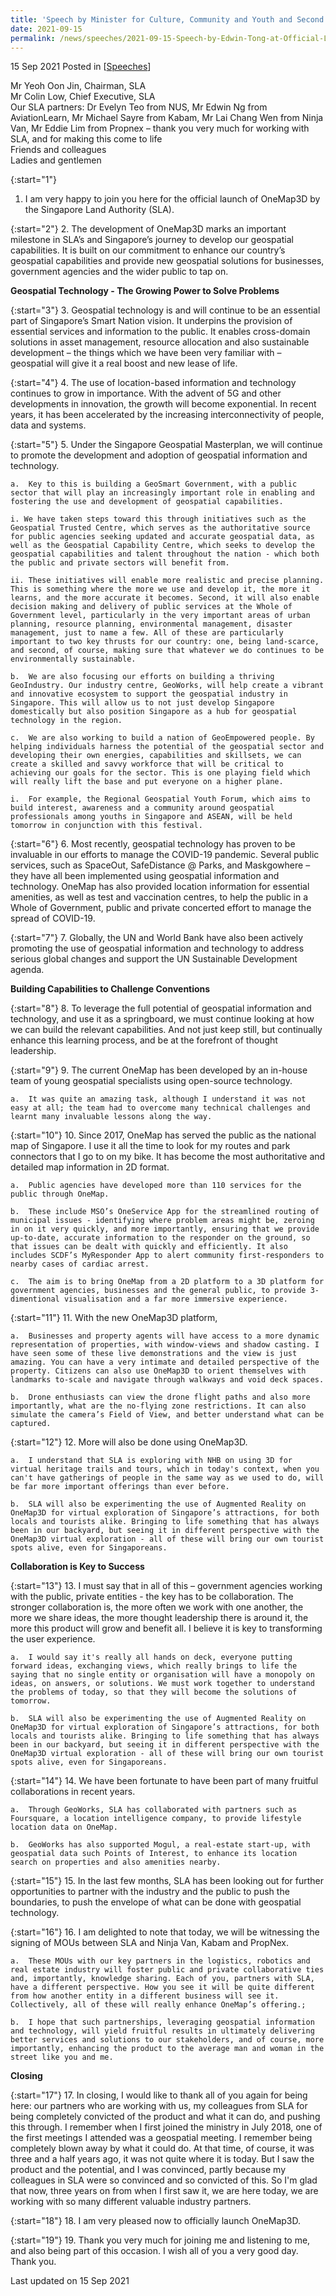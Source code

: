 ```yaml
---
title: 'Speech by Minister for Culture, Community and Youth and Second Minister for Law Edwin Tong SC at the Official Launch of OneMap3D'
date: 2021-09-15
permalink: /news/speeches/2021-09-15-Speech-by-Edwin-Tong-at-Official-Launch-of-OneMap3D
---
```


15 Sep 2021 Posted in [[Speeches](/news/speeches)]

Mr Yeoh Oon Jin, Chairman, SLA<br>
Mr Colin Low, Chief Executive, SLA<br>
Our SLA partners: Dr Evelyn Teo from NUS, Mr Edwin Ng from AviationLearn, Mr Michael Sayre from Kabam, Mr Lai Chang Wen from Ninja Van, Mr Eddie Lim from Propnex – thank you very much for working with SLA, and for making this come to life<br>
Friends and colleagues<br>
Ladies and gentlemen<br>


{:start="1"}
1.	I am very happy to join you here for the official launch of OneMap3D by the Singapore Land Authority (SLA). 

{:start="2"}
2.	The development of OneMap3D marks an important milestone in SLA’s and Singapore’s journey to develop our geospatial capabilities. It is built on our commitment to enhance our country’s geospatial capabilities and provide new geospatial solutions for businesses, government agencies and the wider public to tap on.

**Geospatial Technology - The Growing Power to Solve Problems**

{:start="3"}
3.	Geospatial technology is and will continue to be an essential part of Singapore’s Smart Nation vision. It underpins the provision of essential services and information to the public. It enables cross-domain solutions in asset management, resource allocation and also sustainable development – the things which we have been very familiar with – geospatial will give it a real boost and new lease of life.

{:start="4"}
4.	The use of location-based information and technology continues to grow in importance. With the advent of 5G and other developments in innovation, the growth will become exponential. In recent years, it has been accelerated by the increasing interconnectivity of people, data and systems. 

{:start="5"}
5.	Under the Singapore Geospatial Masterplan, we will continue to promote the development and adoption of geospatial information and technology. 

    a.	Key to this is building a GeoSmart Government, with a public sector that will play an increasingly important role in enabling and fostering the use and development of geospatial capabilities. 

    i. We have taken steps toward this through initiatives such as the Geospatial Trusted Centre, which serves as the authoritative source for public agencies seeking updated and accurate geospatial data, as well as the Geospatial Capability Centre, which seeks to develop the geospatial capabilities and talent throughout the nation - which both the public and private sectors will benefit from.
    
    ii.	These initiatives will enable more realistic and precise planning.  This is something where the more we use and develop it, the more it learns, and the more accurate it becomes. Second, it will also enable decision making and delivery of public services at the Whole of Government level, particularly in the very important areas of urban planning, resource planning, environmental management, disaster management, just to name a few. All of these are particularly important to two key thrusts for our country: one, being land-scarce, and second, of course, making sure that whatever we do continues to be environmentally sustainable. 
    
    b.	We are also focusing our efforts on building a thriving GeoIndustry. Our industry centre, GeoWorks, will help create a vibrant and innovative ecosystem to support the geospatial industry in Singapore. This will allow us to not just develop Singapore domestically but also position Singapore as a hub for geospatial technology in the region.  
    
    c.	We are also working to build a nation of GeoEmpowered people. By helping individuals harness the potential of the geospatial sector and developing their own energies, capabilities and skillsets, we can create a skilled and savvy workforce that will be critical to achieving our goals for the sector. This is one playing field which will really lift the base and put everyone on a higher plane.
    
    i.	For example, the Regional Geospatial Youth Forum, which aims to build interest, awareness and a community around geospatial professionals among youths in Singapore and ASEAN, will be held tomorrow in conjunction with this festival.  

{:start="6"}
6.	Most recently, geospatial technology has proven to be invaluable in our efforts to manage the COVID-19 pandemic. Several public services, such as SpaceOut, SafeDistance @ Parks, and Maskgowhere – they have all been implemented using geospatial information and technology.  OneMap has also provided location information for essential amenities, as well as test and vaccination centres, to help the public in a Whole of Government, public and private concerted effort to manage the spread of COVID-19.

{:start="7"}
7.	Globally, the UN and World Bank have also been actively promoting the use of geospatial information and technology to address serious global changes and support the UN Sustainable Development agenda.

**Building Capabilities to Challenge Conventions**

{:start="8"}
8.	To leverage the full potential of geospatial information and technology, and use it as a springboard, we must continue looking at how we can build the relevant capabilities. And not just keep still, but continually enhance this learning process, and be at the forefront of thought leadership. 

{:start="9"}
9.	The current OneMap has been developed by an in-house team of young geospatial specialists using open-source technology. 

    a.	It was quite an amazing task, although I understand it was not easy at all; the team had to overcome many technical challenges and learnt many invaluable lessons along the way.  

{:start="10"}
10.	Since 2017, OneMap has served the public as the national map of Singapore. I use it all the time to look for my routes and park connectors that I go to on my bike. It has become the most authoritative and detailed map information in 2D format. 

    a.	Public agencies have developed more than 110 services for the public through OneMap. 
    
    b.	These include MSO’s OneService App for the streamlined routing of municipal issues - identifying where problem areas might be, zeroing in on it very quickly, and more importantly, ensuring that we provide up-to-date, accurate information to the responder on the ground, so that issues can be dealt with quickly and efficiently. It also includes SCDF’s MyResponder App to alert community first-responders to nearby cases of cardiac arrest. 
    
    c.	The aim is to bring OneMap from a 2D platform to a 3D platform for government agencies, businesses and the general public, to provide 3-dimentional visualisation and a far more immersive experience.   

{:start="11"}
11.	With the new OneMap3D platform,

    a.	Businesses and property agents will have access to a more dynamic representation of properties, with window-views and shadow casting. I have seen some of these live demonstrations and the view is just amazing. You can have a very intimate and detailed perspective of the property. Citizens can also use OneMap3D to orient themselves with landmarks to-scale and navigate through walkways and void deck spaces.
    
    b.	Drone enthusiasts can view the drone flight paths and also more importantly, what are the no-flying zone restrictions. It can also simulate the camera’s Field of View, and better understand what can be captured. 

{:start="12"}
12.	More will also be done using OneMap3D. 

    a.	I understand that SLA is exploring with NHB on using 3D for virtual heritage trails and tours, which in today's context, when you can't have gatherings of people in the same way as we used to do, will be far more important offerings than ever before.

    b.	SLA will also be experimenting the use of Augmented Reality on OneMap3D for virtual exploration of Singapore’s attractions, for both locals and tourists alike. Bringing to life something that has always been in our backyard, but seeing it in different perspective with the OneMap3D virtual exploration - all of these will bring our own tourist spots alive, even for Singaporeans.

**Collaboration is Key to Success**

{:start="13"}
13.	I must say that in all of this –  government agencies working with the public, private entities - the key has to be collaboration. The stronger collaboration is, the more often we work with one another, the more we share ideas, the more thought leadership there is around it, the more this product will grow and benefit all. I believe it is key to transforming the user experience.
  
    a.	I would say it's really all hands on deck, everyone putting forward ideas, exchanging views, which really brings to life the saying that no single entity or organisation will have a monopoly on ideas, on answers, or solutions. We must work together to understand the problems of today, so that they will become the solutions of tomorrow.

    b.	SLA will also be experimenting the use of Augmented Reality on OneMap3D for virtual exploration of Singapore’s attractions, for both locals and tourists alike. Bringing to life something that has always been in our backyard, but seeing it in different perspective with the OneMap3D virtual exploration - all of these will bring our own tourist spots alive, even for Singaporeans.

{:start="14"}
14.	We have been fortunate to have been part of many fruitful collaborations in recent years. 

    a.	Through GeoWorks, SLA has collaborated with partners such as Foursquare, a location intelligence company, to provide lifestyle location data on OneMap. 

    b.	GeoWorks has also supported Mogul, a real-estate start-up, with geospatial data such Points of Interest, to enhance its location search on properties and also amenities nearby.
    
{:start="15"}
15.	In the last few months, SLA has been looking out for further opportunities to partner with the industry and the public to push the boundaries, to push the envelope of what can be done with geospatial technology.

{:start="16"}
16.	I am delighted to note that today, we will be witnessing the signing of MOUs between SLA and Ninja Van, Kabam and PropNex. 

    a.	These MOUs with our key partners in the logistics, robotics and real estate industry will foster public and private collaborative ties and, importantly, knowledge sharing. Each of you, partners with SLA, have a different perspective. How you see it will be quite different from how another entity in a different business will see it. Collectively, all of these will really enhance OneMap’s offering.;

    b.	I hope that such partnerships, leveraging geospatial information and technology, will yield fruitful results in ultimately delivering better services and solutions to our stakeholders, and of course, more importantly, enhancing the product to the average man and woman in the street like you and me.
    
**Closing**

{:start="17"}
17.	In closing, I would like to thank all of you again for being here: our partners who are working with us, my colleagues from SLA for being completely convicted of the product and what it can do, and pushing this through. I remember when I first joined the ministry in July 2018, one of the first meetings I attended was a geospatial meeting. I remember being completely blown away by what it could do. At that time, of course, it was three and a half years ago, it was not quite where it is today. But I saw the product and the potential, and I was convinced, partly because my colleagues in SLA were so convinced and so convicted of this. So I'm glad that now, three years on from when I first saw it, we are here today, we are working with so many different valuable industry partners. 

{:start="18"}
18.	I am very pleased now to officially launch OneMap3D. 

{:start="19"}
19.	Thank you very much for joining me and listening to me, and also being part of this occasion. I wish all of you a very good day. Thank you.

<p class="right-side-updated">Last updated on 15 Sep 2021</p> 
